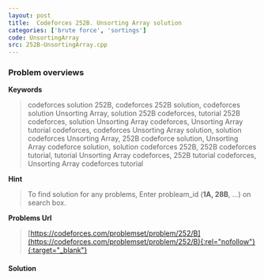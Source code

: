 ```yaml
---
layout: post
title:  Codeforces 252B. Unsorting Array solution
categories: ['brute force', 'sortings']
code: UnsortingArray
src: 252B-UnsortingArray.cpp
---
```

### **Problem overviews**

**Keywords**
> codeforces solution 252B, codeforces 252B solution, codeforces solution Unsorting Array, solution 252B codeforces, tutorial 252B codeforces, solution Unsorting Array codeforces, Unsorting Array tutorial codeforces, codeforces Unsorting Array solution, solution codeforces Unsorting Array, 252B codeforce solution, Unsorting Array codeforce solution, solution codeforces 252B, 252B codeforces tutorial, tutorial Unsorting Array codeforces, 252B tutorial codeforces, Unsorting Array codeforces tutorial

**Hint**
> To find solution for any problems, Enter probleam_id (**1A, 28B**, ...) on search box. 

**Problems Url**
> [https://codeforces.com/problemset/problem/252/B](https://codeforces.com/problemset/problem/252/B){:rel="nofollow"}{:target="_blank"}

#### **Solution**



